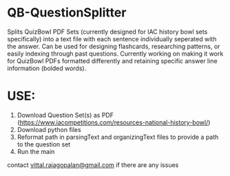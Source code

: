 # QB-QuestionSplitter
Splits QuizBowl PDF Sets (currently designed for IAC history bowl sets specifically) into a text file with each sentence individually seperated with the answer. Can be used for designing flashcards, researching patterns, or easily indexing through past questions. Currently working on making it work for QuizBowl PDFs formatted differently and retaining specific answer line information (bolded words).

# USE:
1. Download Question Set(s) as PDF (https://www.iacompetitions.com/resources-national-history-bowl/)
2. Download python files
3. Reformat path in parsingText and organizingText files to provide a path to the question set
4. Run the main

contact vittal.rajagopalan@gmail.com if there are any issues
